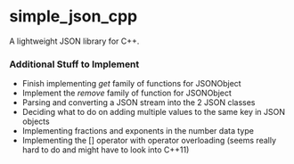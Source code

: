# simple_json_cpp

A lightweight JSON library for C++.

### Additional Stuff to Implement

* Finish implementing *get* family of functions for JSONObject
* Implement the *remove* family of function for JSONObject
* Parsing and converting a JSON stream into the 2 JSON classes
* Deciding what to do on adding multiple values to the same key in JSON objects
* Implementing fractions and exponents in the number data type
* Implementing the [] operator with operator overloading (seems really hard to
do and might have to look into C++11)